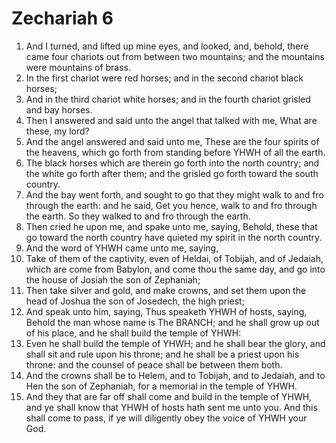 ﻿# Zechariah 6
1. And I turned, and lifted up mine eyes, and looked, and, behold, there came four chariots out from between two mountains; and the mountains were mountains of brass. 
2. In the first chariot were red horses; and in the second chariot black horses; 
3. And in the third chariot white horses; and in the fourth chariot grisled and bay horses. 
4. Then I answered and said unto the angel that talked with me, What are these, my lord? 
5. And the angel answered and said unto me, These are the four spirits of the heavens, which go forth from standing before YHWH of all the earth. 
6. The black horses which are therein go forth into the north country; and the white go forth after them; and the grisled go forth toward the south country. 
7. And the bay went forth, and sought to go that they might walk to and fro through the earth: and he said, Get you hence, walk to and fro through the earth. So they walked to and fro through the earth. 
8. Then cried he upon me, and spake unto me, saying, Behold, these that go toward the north country have quieted my spirit in the north country. 
9.  And the word of YHWH came unto me, saying, 
10. Take of them of the captivity, even of Heldai, of Tobijah, and of Jedaiah, which are come from Babylon, and come thou the same day, and go into the house of Josiah the son of Zephaniah; 
11. Then take silver and gold, and make crowns, and set them upon the head of Joshua the son of Josedech, the high priest; 
12. And speak unto him, saying, Thus speaketh YHWH of hosts, saying, Behold the man whose name is The BRANCH; and he shall grow up out of his place, and he shall build the temple of YHWH: 
13. Even he shall build the temple of YHWH; and he shall bear the glory, and shall sit and rule upon his throne; and he shall be a priest upon his throne: and the counsel of peace shall be between them both. 
14. And the crowns shall be to Helem, and to Tobijah, and to Jedaiah, and to Hen the son of Zephaniah, for a memorial in the temple of YHWH. 
15. And they that are far off shall come and build in the temple of YHWH, and ye shall know that YHWH of hosts hath sent me unto you. And this shall come to pass, if ye will diligently obey the voice of YHWH your God. 
